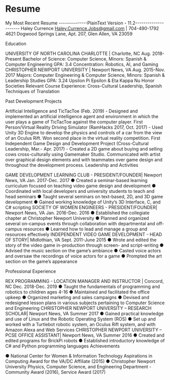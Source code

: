 # Resume
My Most Recent Resume
--------------PlainText Version - 11.2---------------------
Haley Currence
Haley.Currence.Jobs@gmail.com | 704-490-1792
4621 Dogwood Springs Lane, Apt. 207, Glen Allen, VA 23059

Education

UNIVERSITY OF NORTH CAROLINA CHARLOTTE | Charlotte, NC Aug. 2018-Present
Bachelor of Science: Computer Science, Minors: Spanish & Computer Engineering GPA: 3.4
Concentration: Robotics, AI, and Gaming
CHRISTOPHER NEWPORT UNIVERSITY | Newport News, VA Aug. 2015-Nov. 2017
Majors: Computer Engineering & Computer Science, Minors: Spanish & Leadership Studies GPA: 3.24
Upsilon Pi Epsilon & Eta Kappa Nu Honor Societies
Relevant Course Experience: Cross-Cultural Leadership, Spanish Techniques of Translation

Past Development Projects

Artificial Intelligence and TicTacToe (Feb. 2019) - Designed and implemented an artificial intelligence agent and environment in
which the user plays a game of TicTacToe against the computer player.
First Person/Virtual Reality Driving Simulator (RamHacks 2017, Oct. 2017) - Used Unity 3D Engine to develop the physics and
controls of a car from the view of an Oculus Rift. Won second place in the virtual reality competition.
First Independent Game Design and Development Project (Cross-Cultural Leadership, Mar.- Apr. 2017) - Created a 2D game
about buying and selling cows cross-culturally using Gamemaker Studio. Communicated with artist over graphical design elements
and with teammates over game design and throughout the development process.
Leadership and Activities

GAME DEVELOPMENT LEARNING CLUB - PRESIDENT/FOUNDER| Newport News, VA Jan. 2017-Dec. 2017
● Created a seminar-based learning curriculum focused on teaching video game design and development
● Coordinated with local developers and university students to teach and head seminars
● Taught several seminars on text-based, 2D, and 3D game development
● Gained working knowledge of Unity’s 3D Interface, C, and C# scripting
SOCIETY OF WOMEN ENGINEERS - PRESIDENT/FOUNDER| Newport News, VA Jan. 2016-Dec. 2016
● Established the collegiate chapter at Christopher Newport University
● Planned and organized several on-campus events through collaboration with departmental and off-campus resources
● Learned how to lead and manage a group and resources effectively
INDEPENDENT VIDEO GAME DEVELOPMENT - HEAD OF STORY| Midlothian, VA Sept. 2011-June 2015
● Wrote and edited the story of the video game in-production through screen- and script-writing
● Advised the music section on the game’s ambiance
● Casted voice actors and oversaw the recordings of voice actors for a game
● Prompted the art section on the game’s appearance

Professional Experience

REX PROGRAMMING - LOCATION MANAGER AND INSTRUCTOR | Concord, NC Dec. 2018-Dec. 2019
● Taught the fundamentals of programming and robotics to children ages 4-16
● Maintained and facilitated the office upkeep
● Organized marketing and sales campaigns
● Devised and redesigned lesson plans in various subjects pertaining to Computer Science and Engineering
CHRISTOPHER NEWPORT UNIVERSITY – RESEARCH SCHOLAR| Newport News, VA Summer 2017
● Gained practical knowledge and use of Linux and the Robotic Operating System (ROS)
● Set up and worked with a Turtlebot robotic system, an Oculus Rift system, and with Amazon Alexa and Web Services
CHRISTOPHER NEWPORT UNIVERSITY – PCSE OFFICE ASSISTANT| Newport News, VA Summer 2016
● Created and edited programs for BrickPi robots
● Established introductory knowledge of C# and Python programming languages
Achievements

● National Center for Women & Information Technology Aspirations in Computing Award for the VA/DC Affiliate (2015)
● Christopher Newport University Physics, Computer Science, and Engineering Department - Community Award (2016),
Service Award (2017)
